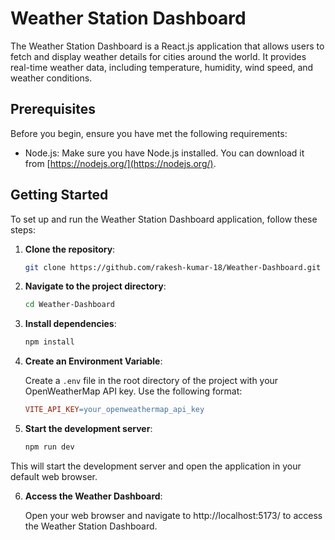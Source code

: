 # Weather Station Dashboard

The Weather Station Dashboard is a React.js application that allows users to fetch and display weather details for cities around the world. It provides real-time weather data, including temperature, humidity, wind speed, and weather conditions.

## Prerequisites

Before you begin, ensure you have met the following requirements:

- Node.js: Make sure you have Node.js installed. You can download it from [https://nodejs.org/](https://nodejs.org/).

## Getting Started

To set up and run the Weather Station Dashboard application, follow these steps:

1. **Clone the repository**:

   ```bash
   git clone https://github.com/rakesh-kumar-18/Weather-Dashboard.git
   ```
   
2. **Navigate to the project directory**:

   ```bash
   cd Weather-Dashboard
   ```
   
3. **Install dependencies**:

   ```bash
   npm install
   ```
   
4. **Create an Environment Variable**:

   Create a `.env` file in the root directory of the project with your OpenWeatherMap API key. Use the following format:

   ```makefile
   VITE_API_KEY=your_openweathermap_api_key
   ```
   
5. **Start the development server**:

   ```bash
   npm run dev
   ```
   
This will start the development server and open the application in your default web browser.

6. **Access the Weather Dashboard**:

   Open your web browser and navigate to http://localhost:5173/ to access the Weather Station Dashboard.
